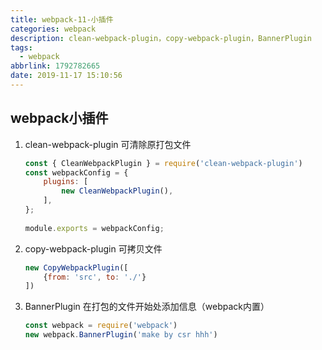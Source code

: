 ```yaml
---
title: webpack-11-小插件
categories: webpack
description: clean-webpack-plugin，copy-webpack-plugin，BannerPlugin
tags:
  - webpack
abbrlink: 1792782665
date: 2019-11-17 15:10:56
---
```


## webpack小插件

1. clean-webpack-plugin 可清除原打包文件

   ```javascript
   const { CleanWebpackPlugin } = require('clean-webpack-plugin')
   const webpackConfig = {
       plugins: [
           new CleanWebpackPlugin(),
       ],
   };
    
   module.exports = webpackConfig;
   ```

2. copy-webpack-plugin 可拷贝文件

   ```javascript
   new CopyWebpackPlugin([ 
       {from: 'src', to: './'}
   ])
   ```

3. BannerPlugin 在打包的文件开始处添加信息（webpack内置）

   ```javascript
   const webpack = require('webpack')
   new webpack.BannerPlugin('make by csr hhh')
   ```

